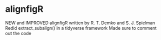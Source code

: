 # alignfigR
NEW and IMPROVED alignfigR written by R. T. Demko and S. J. Spielman
Redid extract_subalign() in a tidyverse framework
Made sure to comment out the code

